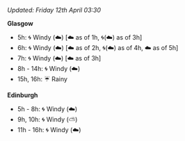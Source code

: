 *Updated: Friday 12th April 03:30*

**Glasgow**

* 5h: :cyclone: Windy (:cloud:) [:cloud: as of 1h, :cyclone:(:cloud:) as of 3h]
* 6h: :cyclone: Windy (:cloud:) [:cloud: as of 2h, :cyclone:(:cloud:) as of 4h, :cloud: as of 5h]
* 7h: :cyclone: Windy (:cloud:) [:cloud: as of 3h]
* 8h - 14h: :cyclone: Windy (:cloud:)
* 15h, 16h: :umbrella: Rainy

**Edinburgh**

* 5h - 8h: :cyclone: Windy (:cloud:)
* 9h, 10h: :cyclone: Windy (:partly_sunny:)
* 11h - 16h: :cyclone: Windy (:cloud:)
